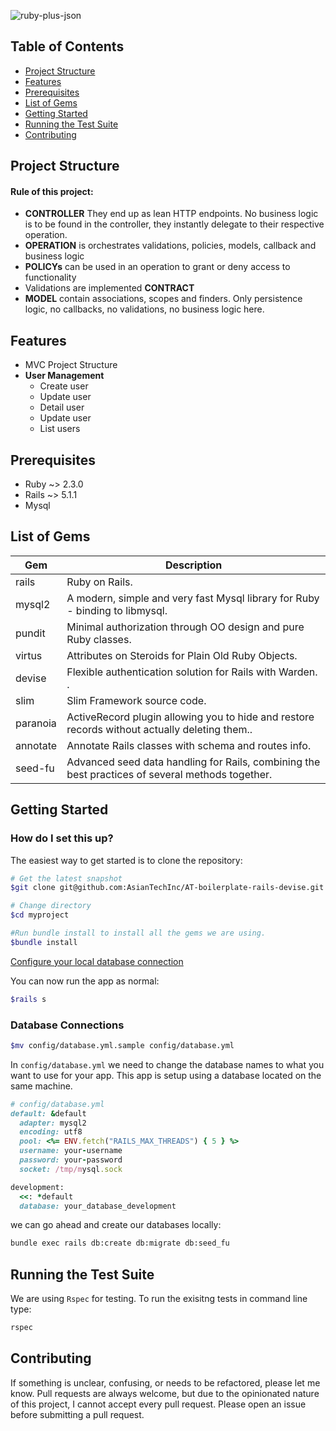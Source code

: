 ![ruby-plus-json](https://user-images.githubusercontent.com/16132307/27632466-f3d41940-5c25-11e7-9b43-e6e71cb7fa7e.png)

Table of Contents
-----------------

- [Project Structure](#project-structure)
- [Features](#features)
- [Prerequisites](#prerequisites)
- [List of Gems](#list-of-gems)
- [Getting Started](#getting-started)
- [Running the Test Suite](#running-the-test-suite)
- [Contributing](#contributing)

Project Structure
--------
#### Rule of this project:
-	**CONTROLLER** They end up as lean HTTP endpoints. No business logic is to be found in the controller, they instantly delegate to their respective operation.
- **OPERATION** is orchestrates validations, policies, models, callback and business logic
- **POLICYs** can be used in an operation to grant or deny access to functionality
- Validations are implemented **CONTRACT**
- **MODEL** contain associations, scopes and finders. Only persistence logic, no callbacks, no validations, no business logic here.

Features
--------
- MVC Project Structure
- **User Management**
	- Create user
	- Update user
	- Detail user
	- Update user
	- List users

Prerequisites
-------------
- Ruby ~>  2.3.0
- Rails ~> 5.1.1
- Mysql

List of Gems
----------------

| Gem                         | Description                                                           |
| ------------------------------- | --------------------------------------------------------------------- |
| rails                           | Ruby on Rails.              |
| mysql2                   | A modern, simple and very fast Mysql library for Ruby - binding to libmysql.                       |
| pundit                         | Minimal authorization through OO design and pure Ruby classes.                           |
| virtus                       | Attributes on Steroids for Plain Old Ruby Objects.                                            |
| devise                   | Flexible authentication solution for Rails with Warden. .                                    |
| slim                          | Slim Framework source code.                           |
| paranoia                         | ActiveRecord plugin allowing you to hide and restore records without actually deleting them..                                                |
| annotate                     | Annotate Rails classes with schema and routes info.                                                 |
| seed-fu                 | Advanced seed data handling for Rails, combining the best practices of several methods together.

Getting Started
---------------
### How do I set this up?
The easiest way to get started is to clone the repository:
``` bash
# Get the latest snapshot
$git clone git@github.com:AsianTechInc/AT-boilerplate-rails-devise.git myproject

# Change directory
$cd myproject

#Run bundle install to install all the gems we are using.
$bundle install
```
[Configure your local database connection](#database_config)

You can now run the app as normal:

``` bash
$rails s
```

### <a name="database_config"></a>Database Connections
```bash
$mv config/database.yml.sample config/database.yml
```
In `config/database.yml` we need to change the database names to what you want to use for your app. This app is setup using a database located on the same machine.
```ruby
# config/database.yml
default: &default
  adapter: mysql2
  encoding: utf8
  pool: <%= ENV.fetch("RAILS_MAX_THREADS") { 5 } %>
  username: your-username
  password: your-password
  socket: /tmp/mysql.sock

development:
  <<: *default
  database: your_database_development
```

we can go ahead and create our databases locally:
```bash
bundle exec rails db:create db:migrate db:seed_fu
```

Running the Test Suite
---------------
We are using `Rspec` for testing. To run the exisitng tests in command line type:
```bash
rspec
```
Contributing
------------
If something is unclear, confusing, or needs to be refactored, please let me know. Pull requests are always welcome, but due to the opinionated nature of this project, I cannot accept every pull request. Please open an issue before submitting a pull request.
